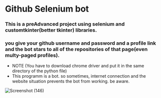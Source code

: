 # Github Selenium bot

### This is a preAdvanced project using selenium and customtkinter(better tkinter) libraries.
### you give your github username and password and a profile link and the bot stars to all of the repositories of that page(even multy-paged profiles).

- NOTE (You have to download chrome driver and put it in the same directory of the python file)
- This programm is a bot. so sometimes, internet connection and the website situation prevents the bot from working. be aware.


![Screenshot (146)](https://github.com/artinmohajeri/github-bot-selenium-repository-star/assets/95845593/e9443764-6ff1-4a4f-ab7e-e540b30cfc76)
